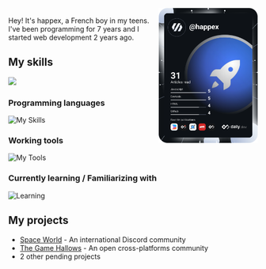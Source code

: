 <a href="https://app.daily.dev"><img src="devcard.svg" width="200" align="right" /></a><br>
Hey! It's happex, a French boy in my teens. I've been programming for 7 years and I started web development 2 years ago.

My skills
-----
<a href="https://github.com/anuraghazra/GitHub-Readme-stats"><img src="https://github-readme-stats.vercel.app/api/top-langs/?username=ha2pex" /></a>

### Programming languages
![My Skills](https://skillicons.dev/icons?i=html,css,js,py,md&perline=8)

### Working tools
![My Tools](https://skillicons.dev/icons?i=tailwind,nodejs,vercel,cloudflare,replit,github,git,vscode&perline=8)

### Currently learning / Familiarizing with
![Learning](https://skillicons.dev/icons?i=ts,express,react&perline=8)

My projects 
-----

* [Space World](https://github.com/ha2pex/space-world/) - An international Discord community
* [The Game Hallows](https://github.com/thegamehallows/) - An open cross-platforms community
* 2 other pending projects

